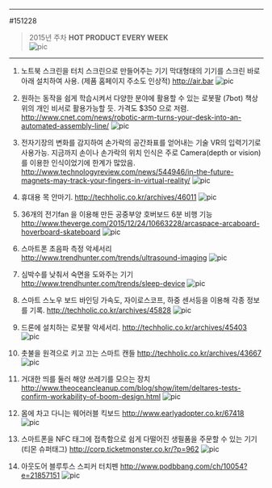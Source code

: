 
---  
#151228  
> 2015년 주차 **HOT PRODUCT EVERY WEEK**  
> ![pic](../image/MAIN.png)  

---  

1. 노트북 스크린을 터치 스크린으로 만들어주는 기기
막대형태의 기기를 스크린 바로 아래 설치하여 사용.
(제품 홈페이지 주소도 인상적)
http://air.bar
![pic](../image/151228/1.jpg)

2. 원하는 동작을 쉽게 학습시켜서 다양한 분야에 활용할 수 있는 로봇팔 (7bot)
책상위의 개인 비서로 활용가능할 듯. 가격도 $350 으로 저렴. 
http://www.cnet.com/news/robotic-arm-turns-your-desk-into-an-automated-assembly-line/
![pic](../image/151228/2.gif)

3. 전자기장의 변화를 감지하여 손가락의 공간좌표를 얻어내는 기술 
VR의 입력기기로 사용가능.
지금까지 손이나 손가락의 위치 인식은 주로 Camera(depth or vision)를 이용한 인식이었기에 한계가 많았음.
http://www.technologyreview.com/news/544946/in-the-future-magnets-may-track-your-fingers-in-virtual-reality/
![pic](../image/151228/33.gif)

4. 휴대용 목 안마기.
http://techholic.co.kr/archives/46011
![pic](../image/151228/4.jpg)

5. 36개의 전기fan 을 이용해 만든 공중부양 호버보드
6분 비행 기능
http://www.theverge.com/2015/12/24/10663228/arcaspace-arcaboard-hoverboard-skateboard
![pic](../image/151228/5.jpg)

6. 스마트폰 초음파 측정 악세서리
http://www.trendhunter.com/trends/ultrasound-imaging
![pic](../image/151228/6.jpg)

7. 심박수를 낮춰서 숙면을 도와주는 기기
http://www.trendhunter.com/trends/sleep-device
![pic](../image/151228/7.jpg)

8. 스마트 스노우 보드 바인딩 
가속도, 자이로스코프, 하중 센서등을 이용해 각종 정보를 기록.
http://techholic.co.kr/archives/45828
![pic](../image/151228/8.jpg)

9. 드론에 설치하는 로봇팔 악세서리.
http://techholic.co.kr/archives/45403
![pic](../image/151228/9.jpg)

10. 촛불을 원격으로 키고 끄는 스마트 캔들
http://techholic.co.kr/archives/43667
![pic](../image/151228/10.jpg)

11. 거대한 띄를 둘러 해양 쓰레기를 모으는 장치
http://www.theoceancleanup.com/blog/show/item/deltares-tests-confirm-workability-of-boom-design.html
![pic](../image/151228/11.jpg)

12. 몸에 차고 다니는 웨어러블 킥보드
http://www.earlyadopter.co.kr/67418
![pic](../image/151228/12.jpg)

13. 스마트폰을 NFC 태그에 접촉함으로 쉽게 다떨어진 생필품을 주문할 수 있는 기기 (티몬 슈퍼태그)
http://corp.ticketmonster.co.kr/?p=962
![pic](../image/151228/13.jpg)

14. 아웃도어 블루투스 스피커 터치펜 
http://www.podbbang.com/ch/10054?e=21857151
![pic](../image/151228/14.jpg)

